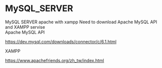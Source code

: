 # MySQL_SERVER
MySQL SERVER apache with xampp
Need to download Apache MySQL API and XAMPP servise  
Apache MySQL API  

https://dev.mysql.com/downloads/connector/c/6.1.html  
  
 XAMPP  
  
 https://www.apachefriends.org/zh_tw/index.html  
  
